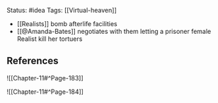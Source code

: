 Status: #idea
Tags: [[Virtual-heaven]]

* [[Realists]] bomb afterlife facilities
* [[@Amanda-Bates]] negotiates with them letting a prisoner female Realist kill her tortuers

## References

![[Chapter-11#^Page-183]]

![[Chapter-11#^Page-184]]